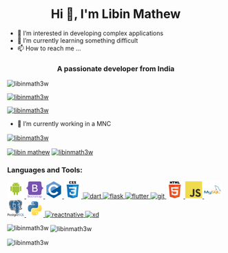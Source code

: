 <h1 align="center">Hi 👋, I'm Libin Mathew</h1>

- 👀 I’m interested in developing complex applications
- 🌱 I’m currently learning something difficult
- 📫 How to reach me ...

<!---
libinmath3w/libinmath3w is a ✨ special ✨ repository because its `README.md` (this file) appears on your GitHub profile.
You can click the Preview link to take a look at your changes.
--->

<h3 align="center">A passionate developer from India</h3>

<p align="left"> <img src="https://komarev.com/ghpvc/?username=libinmath3w&label=Profile%20views&color=0e75b6&style=flat" alt="libinmath3w" /> </p>

<p align="left"> <a href="https://github.com/ryo-ma/github-profile-trophy"><img src="https://github-profile-trophy.vercel.app/?username=libinmath3w" alt="libinmath3w" /></a> </p>

<p align="left"> <a href="https://twitter.com/libinmathew009" target="blank"><img src="https://img.shields.io/twitter/follow/libinmath3w?logo=twitter&style=for-the-badge" alt="libinmath3w" /></a> </p>

- 🌱 I’m currently working in a MNC

<p align="left">
<a href="https://twitter.com/libinmathew009" target="blank"><img align="center" src="https://cdn.jsdelivr.net/npm/simple-icons@3.0.1/icons/twitter.svg" alt="libinmath3w" height="30" width="40" /></a>
  
<a href="https://www.linkedin.com/in/libinmath3w" target="blank"><img align="center" src="https://cdn.jsdelivr.net/npm/simple-icons@3.0.1/icons/linkedin.svg" alt="libin mathew" height="30" width="40" /></a>
<a href="https://instagram.com/libin_mathew" target="blank"><img align="center" src="https://cdn.jsdelivr.net/npm/simple-icons@3.0.1/icons/instagram.svg" alt="libinmath3w" height="30" width="40" /></a>
</p>

<h3 align="left">Languages and Tools:</h3>
<p align="left"> <a href="https://developer.android.com" target="_blank"> <img src="https://raw.githubusercontent.com/devicons/devicon/master/icons/android/android-original-wordmark.svg" alt="android" width="40" height="40"/> </a> <a href="https://getbootstrap.com" target="_blank"> <img src="https://raw.githubusercontent.com/devicons/devicon/master/icons/bootstrap/bootstrap-plain-wordmark.svg" alt="bootstrap" width="40" height="40"/> </a> <a href="https://www.cprogramming.com/" target="_blank"> <img src="https://raw.githubusercontent.com/devicons/devicon/master/icons/c/c-original.svg" alt="c" width="40" height="40"/> </a> <a href="https://www.w3schools.com/css/" target="_blank"> <img src="https://raw.githubusercontent.com/devicons/devicon/master/icons/css3/css3-original-wordmark.svg" alt="css3" width="40" height="40"/> </a> <a href="https://dart.dev" target="_blank"> <img src="https://www.vectorlogo.zone/logos/dartlang/dartlang-icon.svg" alt="dart" width="40" height="40"/> </a> <a href="https://flask.palletsprojects.com/" target="_blank"> <img src="https://www.vectorlogo.zone/logos/pocoo_flask/pocoo_flask-icon.svg" alt="flask" width="40" height="40"/> </a> <a href="https://flutter.dev" target="_blank"> <img src="https://www.vectorlogo.zone/logos/flutterio/flutterio-icon.svg" alt="flutter" width="40" height="40"/> </a> <a href="https://git-scm.com/" target="_blank"> <img src="https://www.vectorlogo.zone/logos/git-scm/git-scm-icon.svg" alt="git" width="40" height="40"/> </a> <a href="https://www.w3.org/html/" target="_blank"> <img src="https://raw.githubusercontent.com/devicons/devicon/master/icons/html5/html5-original-wordmark.svg" alt="html5" width="40" height="40"/> </a> <a href="https://developer.mozilla.org/en-US/docs/Web/JavaScript" target="_blank"> <img src="https://raw.githubusercontent.com/devicons/devicon/master/icons/javascript/javascript-original.svg" alt="javascript" width="40" height="40"/> </a> <a href="https://www.mysql.com/" target="_blank"> <img src="https://raw.githubusercontent.com/devicons/devicon/master/icons/mysql/mysql-original-wordmark.svg" alt="mysql" width="40" height="40"/> </a> <a href="https://www.postgresql.org" target="_blank"> <img src="https://raw.githubusercontent.com/devicons/devicon/master/icons/postgresql/postgresql-original-wordmark.svg" alt="postgresql" width="40" height="40"/> </a> <a href="https://www.python.org" target="_blank"> <img src="https://raw.githubusercontent.com/devicons/devicon/master/icons/python/python-original.svg" alt="python" width="40" height="40"/> </a> <a href="https://reactnative.dev/" target="_blank"> <img src="https://reactnative.dev/img/header_logo.svg" alt="reactnative" width="40" height="40"/> </a> <a href="https://www.adobe.com/products/xd.html" target="_blank"> <img src="https://cdn.worldvectorlogo.com/logos/adobe-xd.svg" alt="xd" width="40" height="40"/> </a> </p>

<p><img align="left" src="https://github-readme-stats.vercel.app/api/top-langs?username=libinmath3w&show_icons=true&locale=en&layout=compact" alt="libinmath3w" /></p>

<p>&nbsp;<img align="center" src="https://github-readme-stats.vercel.app/api?username=libinmath3w&show_icons=true&locale=en" alt="libinmath3w" /></p>

<p><img align="center" src="https://github-readme-streak-stats.herokuapp.com/?user=libinmath3w&" alt="libinmath3w" /></p>
